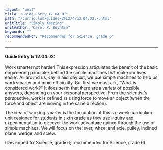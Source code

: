 ```yaml
---
layout: "unit"
title: "Guide Entry 12.04.02"
path: "/curriculum/guides/2012/4/12.04.02.x.html"
unitTitle: "Simply Amazing"
unitAuthor: "Carol P. Boynton"
keywords: ""
recommendedFor: "Recommended for Science, grade 6"
---
```

<body>
<hr/>
<h4>
Guide Entry to 12.04.02:
</h4>
<p>
Work smarter not harder! This expression articulates the benefit of the basic engineering principles behind the simple machines that make our lives easier. All around us, day in and day out, we use simple machines to help us work smarter and more efficiently. But first we must ask, "What is considered work?" It does seem that there are a variety of possible answers, depending on your personal perspective. From the scientist's perspective, work is defined as using force to move an object (when the force and object are moving in the same direction).
</p>
<p>
The idea of working smarter is the foundation of this six-week curriculum unit designed for students in sixth grade as they use inquiry and experimentation to discover the work advantage gained through the use of simple machines. We will focus on the lever, wheel and axle, pulley, inclined plane, wedge, and screw.
</p>
<p>
(Developed for Science, grade 6; recommended for Science, grade 6)
</p>
</body>